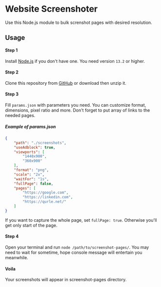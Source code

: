 # Website Screenshoter
Use this Node.js module to bulk screnshot pages with desired resolution.
## Usage
#### Step 1
Install [Node.js](https://nodejs.org/en/download) if you don't have one. You need version `13.2` or higher.
#### Step 2
Clone this repository from [GitHub](https://github.com/qurle/screenshot-pages) or download then unzip it.
#### Step 3
Fill `params.json` with parameters you need. You can customize format, dimensions, pixel ratio and more. Don't forget to put array of links to the needed pages.
##### Example of params.json
```json
{
    "path": "./screenshots",
    "useAdblock": true,
    "viewports": [
        "1440x900",
        "360x900"
    ],
    "format": "png",
    "scale": "2x",
    "waitFor": "1s",
    "fullPage": false,
    "pages": [
        "https://google.com",
        "https://linkedin.com",
        "https://qurle.net/"
    ]
}
``` 
If you want to capture the whole page, set `fullPage: true`. Otherwise you'll get only start of the page.

#### Step 4
Open your terminal and run `node /path/to/screenshot-pages/`. You may need to wait for sometime, hope console message will entertain you meanwhile.

#### Voila
Your screenshots will appear in screenshot-pages directory.
